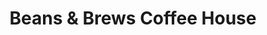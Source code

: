 ---
title: "Beans & Brews Coffee House"
url: /tonopah/beans-and-brews-coffee-house/
shop: convenience
---